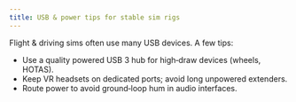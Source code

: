 ```yaml
---
title: USB & power tips for stable sim rigs
---
```

Flight & driving sims often use many USB devices. A few tips:

- Use a quality powered USB 3 hub for high‑draw devices (wheels, HOTAS).
- Keep VR headsets on dedicated ports; avoid long unpowered extenders.
- Route power to avoid ground‑loop hum in audio interfaces.
